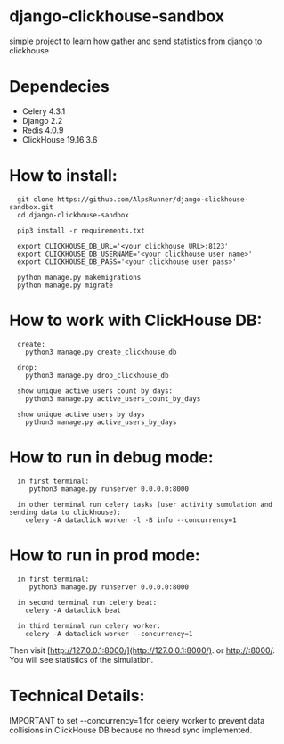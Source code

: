 # django-clickhouse-sandbox
simple project to learn how gather and send statistics from django to clickhouse


# Dependecies

* Celery 4.3.1
* Django 2.2
* Redis 4.0.9
* ClickHouse 19.16.3.6


# How to install:

```
  git clone https://github.com/AlpsRunner/django-clickhouse-sandbox.git
  cd django-clickhouse-sandbox
  
  pip3 install -r requirements.txt

  export CLICKHOUSE_DB_URL='<your clickhouse URL>:8123'
  export CLICKHOUSE_DB_USERNAME='<your clickhouse user name>'
  export CLICKHOUSE_DB_PASS='<your clickhouse user pass>'

  python manage.py makemigrations
  python manage.py migrate
```

# How to work with ClickHouse DB:
```
  create:  
    python3 manage.py create_clickhouse_db
  
  drop:
    python3 manage.py drop_clickhouse_db
  
  show unique active users count by days:
    python3 manage.py active_users_count_by_days
  
  show unique active users by days
    python3 manage.py active_users_by_days
```

# How to run in debug mode:
```
  in first terminal:
     python3 manage.py runserver 0.0.0.0:8000
  
  in other terminal run celery tasks (user activity sumulation and sending data to clickhouse):
    celery -A dataclick worker -l -B info --concurrency=1
```

# How to run in prod mode:
```
  in first terminal:
     python3 manage.py runserver 0.0.0.0:8000
  
  in second terminal run celery beat:
    celery -A dataclick beat
  
  in third terminal run celery worker:
    celery -A dataclick worker --concurrency=1
```

Then visit [http://127.0.0.1:8000/](http://127.0.0.1:8000/).
or
[http://<server-IP>:8000/](http://<server-IP>:8000/).
You will see statistics of the simulation.

# Technical Details:
IMPORTANT to set --concurrency=1 for celery worker to prevent data collisions in ClickHouse DB because no thread sync implemented. 

